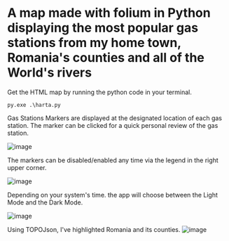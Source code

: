 # A map made with folium in Python displaying the most popular gas stations from my home town, Romania's counties and all of the World's rivers

Get the HTML map by running the python code in your terminal.
    
    py.exe .\harta.py

  Gas Stations Markers are displayed at the designated location of each gas station. The marker can be clicked 
for a quick personal review of the gas station.

![image](https://user-images.githubusercontent.com/95591065/167263337-7bddafc8-5940-43d5-951d-3c671ab53f9e.png)


  The markers can be disabled/enabled any time via the legend in the right upper corner.

![image](https://user-images.githubusercontent.com/95591065/167263171-2179a52a-2bf3-4187-b38b-d68e51d3ff63.png)

  Depending on your system's time. the app will choose between the Light Mode and the Dark Mode.

![image](https://user-images.githubusercontent.com/95591065/167263200-1fcdad19-b2b3-4703-a032-f25ab32cb6e2.png)

Using TOPOJson, I've highlighted Romania and its counties.
![image](https://user-images.githubusercontent.com/95591065/167263450-bbd3bd39-9598-411e-b267-0433eb446c3f.png)

